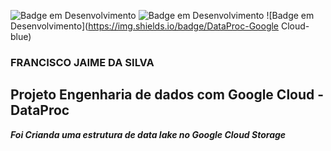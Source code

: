 ![Badge em Desenvolvimento](https://img.shields.io/badge/Google%20Cloud%20Storage-DataLake-read)
![Badge em Desenvolvimento](https://img.shields.io/badge/Google%20Cloud-Cluster__Spark-orange)
![Badge em Desenvolvimento](https://img.shields.io/badge/DataProc-Google Cloud-blue)


### FRANCISCO JAIME DA SILVA

## Projeto Engenharia de dados com Google Cloud - DataProc
__*Foi Crianda uma estrutura de data lake no Google Cloud Storage*__
